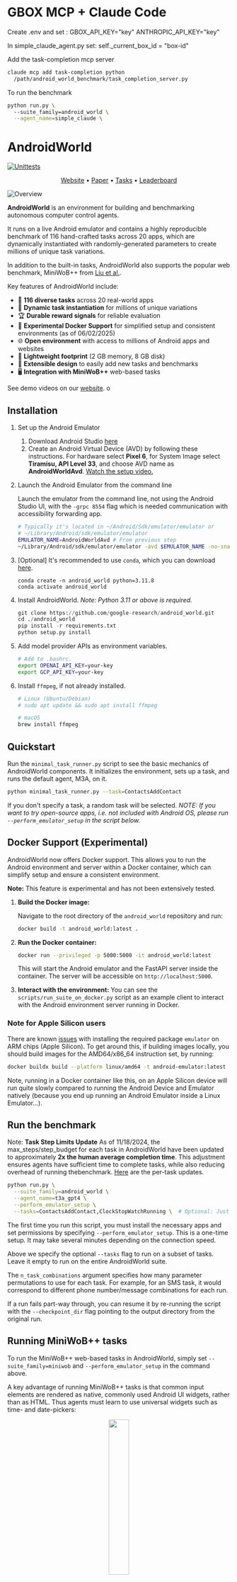 # GBOX MCP + Claude Code

Create .env and set :
GBOX_API_KEY="key"
ANTHROPIC_API_KEY="key"

In simple_claude_agent.py set:
self._current_box_id = "box-id"

Add the task-completion mcp server
```bash
claude mcp add task-completion python
  /path/android_world_benchmark/task_completion_server.py
```

To run the benchmark

```bash
python run.py \                                 
  --suite_family=android_world \
  --agent_name=simple_claude \
```

# AndroidWorld

<!-- mdlint off(WHITESPACE_LINE_LENGTH) -->

[![Unittests](https://github.com/google-research/android_world/actions/workflows/pytest.yml/badge.svg)](https://github.com/google-research/android_world/actions/workflows/pytest.yml)

<p align="center">
<a href="https://google-research.github.io/android_world/">Website</a> •
<a href="https://arxiv.org/pdf/2405.14573">Paper</a> •
<a href="https://google-research.github.io/android_world/task_list.html">Tasks</a> •
<a href="https://docs.google.com/spreadsheets/d/1cchzP9dlTZ3WXQTfYNhh3avxoLipqHN75v1Tb86uhHo/edit?gid=0#gid=0">Leaderboard</a>
</p>

![Overview](assets/overview.png)

**AndroidWorld** is an environment for building and benchmarking autonomous
computer control agents.

It runs on a live Android emulator and contains a highly reproducible benchmark
of 116 hand-crafted tasks across 20 apps, which are dynamically instantiated
with randomly-generated parameters to create millions of unique task variations.

In addition to the built-in tasks, AndroidWorld also supports the popular web benchmark, MiniWoB++ from [Liu et al.](http://arxiv.org/abs/1802.08802).

Key features of AndroidWorld include:

* 📝 **116 diverse tasks** across 20 real-world apps
* 🎲 **Dynamic task instantiation** for millions of unique variations
* 🏆 **Durable reward signals** for reliable evaluation
* 🐳 **Experimental Docker Support** for simplified setup and consistent environments (as of 06/02/2025)
* 🌐 **Open environment** with access to millions of Android apps and websites
* 💾 **Lightweight footprint** (2 GB memory, 8 GB disk)
* 🔧 **Extensible design** to easily add new tasks and benchmarks
* 🖥️ **Integration with MiniWoB++** web-based tasks

See demo videos on our [website](https://google-research.github.io/android_world/).
o

## Installation

1. Set up the Android Emulator
   1. Download Android Studio [here](https://developer.android.com/studio?gad_source=1&gclid=Cj0KCQjw3ZayBhDRARIsAPWzx8oLcadBD0vAq8xmUutaunLGSzhgEtLz4xVZ_SpV4G0xJazS7LxQkDsaAuveEALw_wcB&gclsrc=aw.ds)
   2. Create an Android Virtual Device (AVD) by following these instructions. For hardware select **Pixel 6**, for System Image select **Tiramisu, API Level 33**, and choose AVD name as **AndroidWorldAvd**. [Watch the setup video.](https://github.com/google-research/android_world/assets/162379927/efc33980-8b36-44be-bb2b-a92d4c334a50)

1. Launch the Android Emulator from the command line

    Launch the emulator from the command line, not using the Android Studio UI,
    with the `-grpc 8554` flag which is needed communication with accessibility
    forwarding app.

    ```bash
    # Typically it's located in ~/Android/Sdk/emulator/emulator or
    # ~/Library/Android/sdk/emulator/emulator
    EMULATOR_NAME=AndroidWorldAvd # From previous step
    ~/Library/Android/sdk/emulator/emulator -avd $EMULATOR_NAME -no-snapshot -grpc 8554
    ```

1. [Optional] It's recommended to use `conda`, which you can download [here](https://docs.anaconda.com/free/miniconda/miniconda-install/).

    ```
    conda create -n android_world python=3.11.8
    conda activate android_world
    ```

1. Install AndroidWorld. *Note: Python 3.11 or above is required.*

    ```python
    git clone https://github.com/google-research/android_world.git
    cd ./android_world
    pip install -r requirements.txt
    python setup.py install
    ```

1. Add model provider APIs as environment variables.

    ```bash
    # Add to .bashrc.
    export OPENAI_API_KEY=your-key
    export GCP_API_KEY=your-key
    ```

1. Install `ffmpeg`, if not already installed.

    ```bash
    # Linux (Ubuntu/Debian)
    # sudo apt update && sudo apt install ffmpeg

    # macOS
    brew install ffmpeg
    ```

## Quickstart

Run the `minimal_task_runner.py` script to see the basic mechanics of
AndroidWorld components. It initializes the environment, sets up a task, and
runs the default agent, M3A, on it.
```bash
python minimal_task_runner.py --task=ContactsAddContact
```

If you don't specify a task, a random task will be selected. *NOTE: If you want
to try open-source apps, i.e. not included with Android OS, please run
`--perform_emulator_setup` in the script below.*

## Docker Support (Experimental)

AndroidWorld now offers Docker support. This allows you to run the Android
environment and server within a Docker container, which can simplify setup and
ensure a consistent environment.

**Note:** This feature is experimental and has not been extensively tested.

1.  **Build the Docker image:**

    Navigate to the root directory of the `android_world` repository and run:
    ```bash
    docker build -t android_world:latest .
    ```

2.  **Run the Docker container:**
    ```bash
    docker run --privileged -p 5000:5000 -it android_world:latest
    ```
    This will start the Android emulator and the FastAPI server inside the
    container. The server will be accessible on `http://localhost:5000`.

3.  **Interact with the environment:**
    You can see the `scripts/run_suite_on_docker.py` script as an example client
    to interact with the Android environment server running in Docker.

### Note for Apple Silicon users

There are known [issues](https://github.com/amrsa1/Android-Emulator-image/issues/10) with installing the required package `emulator` on ARM chips (Apple Silicon). To get around this, if building images locally, you should build images for the AMD64/x86_64 instruction set, by running:
```bash
docker buildx build --platform linux/amd64 -t android-emulator:latest .
```

Note, running in a Docker container like this, on an Apple Silicon device will run quite slowly compared to running the Android
Device and Emulator natively (because you end up running an Android Emulator inside a Linux Emulator...).

## Run the benchmark

Note: **Task Step Limits Update**
As of 11/18/2024, the max_steps/step_budget for each task in AndroidWorld have been updated to approximately **2x the human average completion time**. This adjustment ensures agents have sufficient time to complete tasks, while also reducing overhead of running thebenchmark. [Here](https://docs.google.com/spreadsheets/d/1KF-vY0Uy47o0mnursvs-HmS6hreU6U3rPrAjgEfjMK4/edit?usp=sharing) are the per-task updates.

```bash
python run.py \
  --suite_family=android_world \
  --agent_name=t3a_gpt4 \
  --perform_emulator_setup \
  --tasks=ContactsAddContact,ClockStopWatchRunning \  # Optional: Just run on a subset.
```

The first time you run this script, you must install the necessary apps and set
permissions by specifying `--perform_emulator_setup`. This is a one-time setup.
It may take several minutes depending on the connection speed.

Above we specify the optional `--tasks` flag to run on a subset of tasks. Leave
it empty to run on the entire AndroidWorld suite.

The `n_task_combinations` argument specifies how many parameter permutations to
use for each task. For example, for an SMS task, it would correspond to
different phone number/message combinations for each run.

If a run fails part-way through, you can resume it by re-running the script with
the `--checkpoint_dir` flag pointing to the output directory from the original
run.

## Running MiniWoB++ tasks

To run the MiniWoB++ web-based tasks in AndroidWorld, simply set
`--suite_family=miniwob` and `--perform_emulator_setup` in the command above.

A key advantage of running MiniWoB++ tasks is that common input elements are
rendered as native, commonly used Android UI widgets, rather than as HTML. Thus
agents must learn to use universal widgets such as time- and date-pickers:

<p align="center">
   <img src="assets/miniwob.png" style="width:30%">
</p>

## Create your own agent

In addition to the agents we provide [here](https://github.com/google-research/android_world/tree/main/android_world/agents), you can also easily create your own agent and run the benchmark with it as follows.

1. Create an agent class that inherits from [EnvironmentInteractingAgent](https://github.com/google-research/android_world/blob/6e4feb00702735c9a7485f4ae714528a058cb2b7/android_world/agents/base_agent.py#L39C1-L39C44) and implement the [step](https://github.com/google-research/android_world/blob/6e4feb00702735c9a7485f4ae714528a058cb2b7/android_world/agents/base_agent.py#L116) method.
In the current workflow, the agent tries to complete a task in a for loop. In each round, the [step](https://github.com/google-research/android_world/blob/6e4feb00702735c9a7485f4ae714528a058cb2b7/android_world/agents/base_agent.py#L116) method will be called and this is where you implement your agent's logic. A typical approach involves first gathering information like the current screenshot, the UI elements (like buttons, icons) through the AndroidEnv instance within the agent, selecting one of the [supported actions](https://github.com/google-research/android_world/blob/main/android_world/env/json_action.py), executing it through the AndroidEnv and returning an [AgentInteractionResult](https://github.com/google-research/android_world/blob/6e4feb00702735c9a7485f4ae714528a058cb2b7/android_world/agents/base_agent.py#L26). The `done` property on AgentInteractionResult should be set to true to indicate that the task is finished.

2. Import your agent in [run.py](https://github.com/google-research/android_world/blob/main/run.py) and also add it into the [_get_agent](https://github.com/google-research/android_world/blob/15471441ac306ff08bca87454b1b546ae81db7af/run.py#L147) method which takes in your agent's name and return an instance of it.

3. Now you can run the benchmark with your new agent using the command above with the `agent_name` flag changed to your agent's name.

## Adding new tasks

Please see [the guide](https://github.com/google-research/android_world/blob/main/docs/tasks_guide.md) on adding new tasks to AndroidWorld.

## Citation

If you use our environment or data, please cite our paper:

```
@misc{rawles2024androidworlddynamicbenchmarkingenvironment,
      title={AndroidWorld: A Dynamic Benchmarking Environment for Autonomous Agents},
      author={Christopher Rawles and Sarah Clinckemaillie and Yifan Chang and Jonathan Waltz and Gabrielle Lau and Marybeth Fair and Alice Li and William Bishop and Wei Li and Folawiyo Campbell-Ajala and Daniel Toyama and Robert Berry and Divya Tyamagundlu and Timothy Lillicrap and Oriana Riva},
      year={2024},
      eprint={2405.14573},
      archivePrefix={arXiv},
      primaryClass={cs.AI},
      url={https://arxiv.org/abs/2405.14573},
}
```

*This is not an officially supported Google product.*
